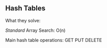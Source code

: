 ## Hash Tables

What they solve:

_Standard_ Array Search: O(n)

Main hash table operations: GET PUT DELETE
